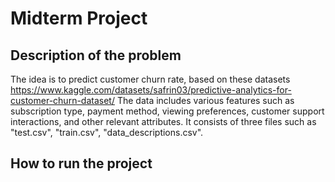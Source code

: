 # Midterm Project

## Description of the problem
The idea is to predict customer churn rate, based on these datasets https://www.kaggle.com/datasets/safrin03/predictive-analytics-for-customer-churn-dataset/
The data includes various features such as subscription type, payment method, viewing preferences, customer support interactions, and other relevant attributes. 
It consists of three files such as "test.csv", "train.csv", "data_descriptions.csv".

## How to run the project
